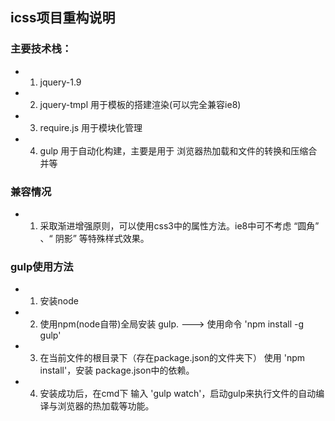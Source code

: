 ## icss项目重构说明

### 主要技术栈：
- 1. jquery-1.9
- 2. jquery-tmpl 用于模板的搭建渲染(可以完全兼容ie8)
- 3. require.js 用于模块化管理
- 4. gulp 用于自动化构建，主要是用于 浏览器热加载和文件的转换和压缩合并等

### 兼容情况
- 1. 采取渐进增强原则，可以使用css3中的属性方法。ie8中可不考虑 “圆角” 、“ 阴影” 等特殊样式效果。

###  gulp使用方法
- 1. 安装node
- 2. 使用npm(node自带)全局安装 gulp. ---> 使用命令 'npm install -g gulp'
- 3. 在当前文件的根目录下（存在package.json的文件夹下） 使用 'npm install'，安装 package.json中的依赖。
- 4. 安装成功后，在cmd下 输入 'gulp watch'，启动gulp来执行文件的自动编译与浏览器的热加载等功能。

